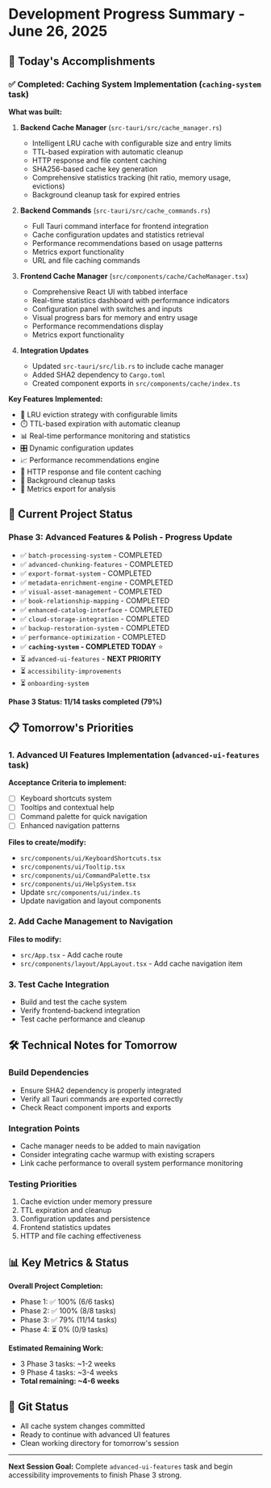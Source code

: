 # Development Progress Summary - June 26, 2025

## 🎯 Today's Accomplishments

### ✅ Completed: Caching System Implementation (`caching-system` task)

**What was built:**
1. **Backend Cache Manager** (`src-tauri/src/cache_manager.rs`)
   - Intelligent LRU cache with configurable size and entry limits
   - TTL-based expiration with automatic cleanup
   - HTTP response and file content caching
   - SHA256-based cache key generation
   - Comprehensive statistics tracking (hit ratio, memory usage, evictions)
   - Background cleanup task for expired entries

2. **Backend Commands** (`src-tauri/src/cache_commands.rs`)
   - Full Tauri command interface for frontend integration
   - Cache configuration updates and statistics retrieval
   - Performance recommendations based on usage patterns
   - Metrics export functionality
   - URL and file caching commands

3. **Frontend Cache Manager** (`src/components/cache/CacheManager.tsx`)
   - Comprehensive React UI with tabbed interface
   - Real-time statistics dashboard with performance indicators
   - Configuration panel with switches and inputs
   - Visual progress bars for memory and entry usage
   - Performance recommendations display
   - Metrics export functionality

4. **Integration Updates**
   - Updated `src-tauri/src/lib.rs` to include cache manager
   - Added SHA2 dependency to `Cargo.toml`
   - Created component exports in `src/components/cache/index.ts`

**Key Features Implemented:**
- 🔄 LRU eviction strategy with configurable limits
- ⏱️ TTL-based expiration with automatic cleanup
- 📊 Real-time performance monitoring and statistics
- 🎛️ Dynamic configuration updates
- 📈 Performance recommendations engine
- 💾 HTTP response and file content caching
- 🧹 Background cleanup tasks
- 📁 Metrics export for analysis

## 🎯 Current Project Status

### Phase 3: Advanced Features & Polish - Progress Update
- ✅ `batch-processing-system` - COMPLETED
- ✅ `advanced-chunking-features` - COMPLETED  
- ✅ `export-format-system` - COMPLETED
- ✅ `metadata-enrichment-engine` - COMPLETED
- ✅ `visual-asset-management` - COMPLETED
- ✅ `book-relationship-mapping` - COMPLETED
- ✅ `enhanced-catalog-interface` - COMPLETED
- ✅ `cloud-storage-integration` - COMPLETED
- ✅ `backup-restoration-system` - COMPLETED
- ✅ `performance-optimization` - COMPLETED
- ✅ **`caching-system` - COMPLETED TODAY** ⭐
- ⏳ `advanced-ui-features` - **NEXT PRIORITY**
- ⏳ `accessibility-improvements`
- ⏳ `onboarding-system`

**Phase 3 Status: 11/14 tasks completed (79%)**

## 📋 Tomorrow's Priorities

### 1. Advanced UI Features Implementation (`advanced-ui-features` task)
**Acceptance Criteria to implement:**
- [ ] Keyboard shortcuts system
- [ ] Tooltips and contextual help
- [ ] Command palette for quick navigation
- [ ] Enhanced navigation patterns

**Files to create/modify:**
- `src/components/ui/KeyboardShortcuts.tsx`
- `src/components/ui/Tooltip.tsx`  
- `src/components/ui/CommandPalette.tsx`
- `src/components/ui/HelpSystem.tsx`
- Update `src/components/ui/index.ts`
- Update navigation and layout components

### 2. Add Cache Management to Navigation
**Files to modify:**
- `src/App.tsx` - Add cache route
- `src/components/layout/AppLayout.tsx` - Add cache navigation item

### 3. Test Cache Integration
- Build and test the cache system
- Verify frontend-backend integration
- Test cache performance and cleanup

## 🛠️ Technical Notes for Tomorrow

### Build Dependencies
- Ensure SHA2 dependency is properly integrated
- Verify all Tauri commands are exported correctly
- Check React component imports and exports

### Integration Points
- Cache manager needs to be added to main navigation
- Consider integrating cache warmup with existing scrapers
- Link cache performance to overall system performance monitoring

### Testing Priorities
1. Cache eviction under memory pressure
2. TTL expiration and cleanup
3. Configuration updates and persistence
4. Frontend statistics updates
5. HTTP and file caching effectiveness

## 📊 Key Metrics & Status

**Overall Project Completion:**
- Phase 1: ✅ 100% (6/6 tasks)
- Phase 2: ✅ 100% (8/8 tasks) 
- Phase 3: ✅ 79% (11/14 tasks)
- Phase 4: ⏳ 0% (0/9 tasks)

**Estimated Remaining Work:**
- 3 Phase 3 tasks: ~1-2 weeks
- 9 Phase 4 tasks: ~3-4 weeks
- **Total remaining: ~4-6 weeks**

## 🔄 Git Status
- All cache system changes committed
- Ready to continue with advanced UI features
- Clean working directory for tomorrow's session

---
**Next Session Goal:** Complete `advanced-ui-features` task and begin accessibility improvements to finish Phase 3 strong.
